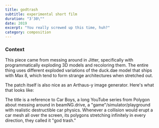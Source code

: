 ```yaml
---
title: godtrash
subtitle: experimental short film
duration: "3'30\""
date: 2019
excerpt: "You really screwed up this time, huh?"
category: composition
---
```


### Context

This piece came from messing around in Jitter, specifically with programmatically exploding 3D models and recoloring them. The entire thing uses different exploded variations of the duck.dae model that ships with Max 8, which tend to form strange architectures when stretched out.

The patch itself is also nice as an Arthaus-y image generator. Here's what that looks like:

The title is a reference to Car Boys, a long YouTube series from Polygon about messing around in beamNG.drive, a "game"/simulator/playground with realistic destructible car physics. Whenever a collision would erupt a car mesh all over the screen, its polygons stretching infinitely in every direction, they called it "god trash."